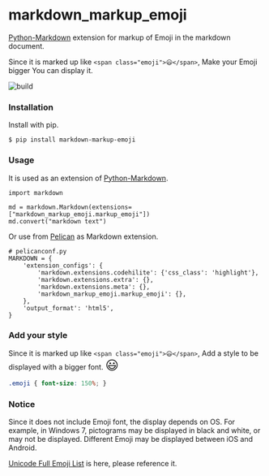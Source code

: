 # markdown_markup_emoji

[Python-Markdown][] extension for markup of Emoji in the markdown document.

Since it is marked up like `<span class="emoji">😃</span>`,
Make your Emoji bigger You can display it.

![build](https://travis-ci.org/EloiseSeverin/markdown_markup_emoji.svg?branch=master)

### Installation

Install with pip.

```
$ pip install markdown-markup-emoji
```

### Usage

It is used as an extension of [Python-Markdown][].

```.python
import markdown

md = markdown.Markdown(extensions=["markdown_markup_emoji.markup_emoji"])
md.convert("markdown text")
```

Or use from [Pelican][] as Markdown extension.

```.python
# pelicanconf.py
MARKDOWN = {
    'extension_configs': {
        'markdown.extensions.codehilite': {'css_class': 'highlight'},
        'markdown.extensions.extra': {},
        'markdown.extensions.meta': {},
        'markdown_markup_emoji.markup_emoji': {},
    },
    'output_format': 'html5',
}
```

### Add your style

Since it is marked up like `<span class="emoji">😃</span>`,
Add a style to be displayed with a bigger font.
<span style="font-size:180%">😃</span>

```.css
.emoji { font-size: 150%; }
```

### Notice

Since it does not include Emoji font, the display depends on OS.
For example, in Windows 7, pictograms may be displayed in black and white,
or may not be displayed.
Different Emoji may be displayed between iOS and Android.

[Unicode Full Emoji List][EmojiList] is here, please reference it.

[Python-Markdown]: https://github.com/Python-Markdown/markdown "Python-Markdown"
[Pelican]: https://blog.getpelican.com/ "Pelican Static Site Generator"
[EmojiList]: https://unicode.org/emoji/charts/full-emoji-list.html "Emoji List"
